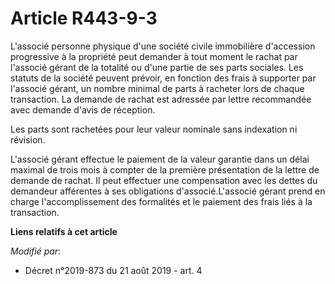 # Article R443-9-3

L'associé personne physique d'une société civile immobilière d'accession progressive à la propriété peut demander à tout
moment le rachat par l'associé gérant de la totalité ou d'une partie de ses parts sociales. Les statuts de la société peuvent
prévoir, en fonction des frais à supporter par l'associé gérant, un nombre minimal de parts à racheter lors de chaque
transaction. La demande de rachat est adressée par lettre recommandée avec demande d'avis de réception. 

Les parts sont rachetées pour leur valeur nominale sans indexation ni révision. 

L'associé gérant effectue le paiement de la valeur garantie dans un délai maximal de trois mois à compter de la première
présentation de la lettre de demande de rachat. Il peut effectuer une compensation avec les dettes du demandeur afférentes à
ses obligations d'associé.L'associé gérant prend en charge l'accomplissement des formalités et le paiement des frais liés à
la transaction.

**Liens relatifs à cet article**

_Modifié par_:

  - Décret n°2019-873 du 21 août 2019 - art. 4
